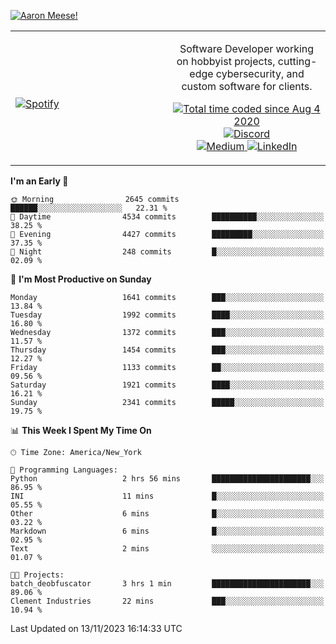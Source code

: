 [![Aaron Meese!](https://user-images.githubusercontent.com/17814535/88975338-a2aabf00-d27f-11ea-963f-8a19608716b4.png)](https://github.com/ajmeese7/readme-ascii "README ASCII")

<!-- Modified from project here: https://github.com/novatorem/novatorem -->
<table width="100%">
  <tr>
  <td width="50%">

&nbsp; <br> [![Spotify](https://ajmeese7.vercel.app/api/spotify)](https://open.spotify.com/user/ajmeese)

  </td>
  <td width="50%">
    <p align="center">
    Software Developer working on hobbyist projects, cutting-edge cybersecurity, and custom software for clients.
    </p>
    <p align="center">
      <a href="https://wakatime.com/@f726891d-3b02-46cd-9b60-e8c59f9e2b14">
        <img src="https://wakatime.com/badge/user/f726891d-3b02-46cd-9b60-e8c59f9e2b14.svg" alt="Total time coded since Aug 4 2020" title="WakaTime" />
      </a>
      <a href="http://link.aaronmeese.com/discord">
        <img src="https://img.shields.io/badge/discord-ajmeese7%234835-369?style=flat-square&logo=discord&logoColor=white&color=purple" alt="Discord" title="Discord">
      </a>
      <br />
      <a href="https://link.aaronmeese.com/medium">
        <img src="https://img.shields.io/badge/medium-ajmeese7-1DB954?style=flat-square&logo=medium&logoColor=white" alt="Medium" title="Medium">
      </a>
      <a href="https://link.aaronmeese.com/linkedin">
        <img src="https://img.shields.io/badge/linkedIn-aaronmeese-1DB954?style=flat-square&logo=linkedin&logoColor=white&color=blue" alt="LinkedIn" title="LinkedIn">
      </a>
    </p>
  </td>

</table>

[//]: <> (The `&nbsp;` is to have Aphelion take up more space)

<!--START_SECTION:waka-->
**I'm an Early 🐤** 

```text
🌞 Morning                2645 commits        ██████░░░░░░░░░░░░░░░░░░░   22.31 % 
🌆 Daytime                4534 commits        ██████████░░░░░░░░░░░░░░░   38.25 % 
🌃 Evening                4427 commits        █████████░░░░░░░░░░░░░░░░   37.35 % 
🌙 Night                  248 commits         █░░░░░░░░░░░░░░░░░░░░░░░░   02.09 % 
```
📅 **I'm Most Productive on Sunday** 

```text
Monday                   1641 commits        ███░░░░░░░░░░░░░░░░░░░░░░   13.84 % 
Tuesday                  1992 commits        ████░░░░░░░░░░░░░░░░░░░░░   16.80 % 
Wednesday                1372 commits        ███░░░░░░░░░░░░░░░░░░░░░░   11.57 % 
Thursday                 1454 commits        ███░░░░░░░░░░░░░░░░░░░░░░   12.27 % 
Friday                   1133 commits        ██░░░░░░░░░░░░░░░░░░░░░░░   09.56 % 
Saturday                 1921 commits        ████░░░░░░░░░░░░░░░░░░░░░   16.21 % 
Sunday                   2341 commits        █████░░░░░░░░░░░░░░░░░░░░   19.75 % 
```


📊 **This Week I Spent My Time On** 

```text
🕑︎ Time Zone: America/New_York

💬 Programming Languages: 
Python                   2 hrs 56 mins       ██████████████████████░░░   86.95 % 
INI                      11 mins             █░░░░░░░░░░░░░░░░░░░░░░░░   05.55 % 
Other                    6 mins              █░░░░░░░░░░░░░░░░░░░░░░░░   03.22 % 
Markdown                 6 mins              █░░░░░░░░░░░░░░░░░░░░░░░░   02.95 % 
Text                     2 mins              ░░░░░░░░░░░░░░░░░░░░░░░░░   01.07 % 

🐱‍💻 Projects: 
batch_deobfuscator       3 hrs 1 min         ██████████████████████░░░   89.06 % 
Clement Industries       22 mins             ███░░░░░░░░░░░░░░░░░░░░░░   10.94 % 
```


 Last Updated on 13/11/2023 16:14:33 UTC
<!--END_SECTION:waka-->
